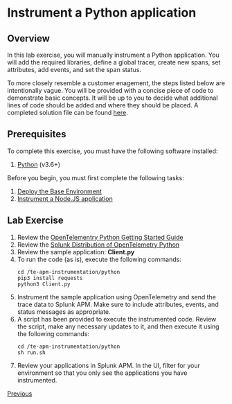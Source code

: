 # Instrument a Python application

## Overview

In this lab exercise, you will manually instrument a Python application. You will add the required libraries, define a global tracer, create new spans, set attributes, add events, and set the span status.

To more closely resemble a customer enagement, the steps listed below are intentionally vague. You will be provided with a concise piece of code to demonstrate basic concepts. It will be up to you to decide what additional lines of code should be added and where they should be placed. A completed solution file can be found [here](../solutions/Client.py).

## Prerequisites

To complete this exercise, you must have the following software installed:

1. [Python](https://www.python.org/downloads/) (v3.6+)

Before you begin, you must first complete the following tasks:

1. [Deploy the Base Environment](../base/README.md)
1. [Instrument a Node.JS application](../nodejs/README.md)

## Lab Exercise

1. Review the [OpenTelementry Python Getting Started Guide](https://opentelemetry.io/docs/python/getting-started/)
1. Review the [Splunk Distribution of OpenTelemetry Python](https://github.com/signalfx/splunk-otel-python)
1. Review the sample application: **Client.py**
1. To run the code (as is), execute the following commands:
    ```
    cd /te-apm-instrumentation/python
    pip3 install requests
    python3 Client.py
    ```
1. Instrument the sample application using OpenTelemetry and send the trace data to Splunk APM. Make sure to include attributes, events, and status messages as appropriate.
1. A script has been provided to execute the instrumented code. Review the script, make any necessary updates to it, and then execute it using the following commands:
    ```
    cd /te-apm-instrumentation/python
    sh run.sh
    ```
1. Review your applications in Splunk APM. In the UI, filter for your environment so that you only see the applications you have instrumented.

[Previous](../java/)
